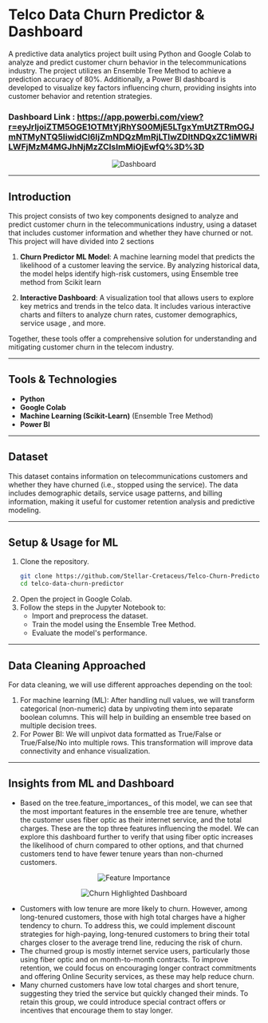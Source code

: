 # Telco Data Churn Predictor & Dashboard 

A predictive data analytics project built using Python and Google Colab to analyze and predict customer churn behavior in the telecommunications industry. The project utilizes an Ensemble Tree Method to achieve a prediction accuracy of 80%. Additionally, a Power BI dashboard is developed to visualize key factors influencing churn, providing insights into customer behavior and retention strategies.

### Dashboard Link : https://app.powerbi.com/view?r=eyJrIjoiZTM5OGE1OTMtYjRhYS00MjE5LTgxYmUtZTRmOGJmNTMyNTQ5IiwidCI6IjZmNDQzMmRjLTIwZDItNDQxZC1iMWRiLWFjMzM4MGJhNjMzZCIsImMiOjEwfQ%3D%3D
<p align="center">
  <img src="https://github.com/user-attachments/assets/7fe3384d-fe8a-41e3-b742-7a83f9a7a64b" alt="Dashboard" />
</p>

---

## Introduction 

This project consists of two key components designed to analyze and predict customer churn in the telecommunications industry, using a dataset that includes customer information and whether they have churned or not. This project will have divided into 2 sections

1. **Churn Predictor ML Model**: A machine learning model that predicts the likelihood of a customer leaving the service. By analyzing historical data, the model helps identify high-risk customers, using Ensemble tree method from Scikit learn

2. **Interactive Dashboard**: A visualization tool that allows users to explore key metrics and trends in the telco data. It includes various interactive charts and filters to analyze churn rates, customer demographics, service usage , and more.

Together, these tools offer a comprehensive solution for understanding and mitigating customer churn in the telecom industry.

---

## Tools & Technologies

- **Python**
- **Google Colab**
- **Machine Learning (Scikit-Learn)** (Ensemble Tree Method)
- **Power BI**

---

## Dataset   

This dataset contains information on telecommunications customers and whether they have churned (i.e., stopped using the service). The data includes demographic details, service usage patterns, and billing information, making it useful for customer retention analysis and predictive modeling.

---

## Setup & Usage for ML

1. Clone the repository.
   ```bash
   git clone https://github.com/Stellar-Cretaceus/Telco-Churn-Predictor
   cd telco-data-churn-predictor
   ```
2. Open the project in Google Colab.
3. Follow the steps in the Jupyter Notebook to:
    - Import and preprocess the dataset.
    - Train the model using the Ensemble Tree Method.
    - Evaluate the model's performance.
      
---

## Data Cleaning Approached

For data cleaning, we will use different approaches depending on the tool:   
1. For machine learning (ML): After handling null values, we will transform categorical (non-numeric) data by unpivoting them into separate boolean columns. This will help in building an ensemble tree based on multiple decision trees.
2. For Power BI: We will unpivot data formatted as True/False or True/False/No into multiple rows. This transformation will improve data connectivity and enhance visualization.


---

## Insights from ML and Dashboard
- Based on the tree.feature_importances_ of this model, we can see that the most important features in the ensemble tree are tenure, whether the customer uses fiber optic as their internet service, and the total charges. These are the top three features influencing the model. We can explore this dashboard further to verify that using fiber optic increases the likelihood of churn compared to other options, and that churned customers tend to have fewer tenure years than non-churned customers.
<p align="center">
  <img src="https://github.com/user-attachments/assets/c9ddd232-90a8-49c0-b42e-28b4a823e6f5" alt="Feature Importance" />
</p>
<p align="center">
  <img src="https://github.com/user-attachments/assets/90f09374-8ec6-4ce5-9d18-12ab2c7235ca" alt="Churn Highlighted Dashboard" />
</p>

- Customers with low tenure are more likely to churn. However, among long-tenured customers, those with high total charges have a higher tendency to churn. To address this, we could implement discount strategies for high-paying, long-tenured customers to bring their total charges closer to the average trend line, reducing the risk of churn.
- The churned group is mostly internet service users, particularly those using fiber optic and on month-to-month contracts. To improve retention, we could focus on encouraging longer contract commitments and offering Online Security services, as these may help reduce churn.
- Many churned customers have low total charges and short tenure, suggesting they tried the service but quickly changed their minds. To retain this group, we could introduce special contract offers or incentives that encourage them to stay longer.

